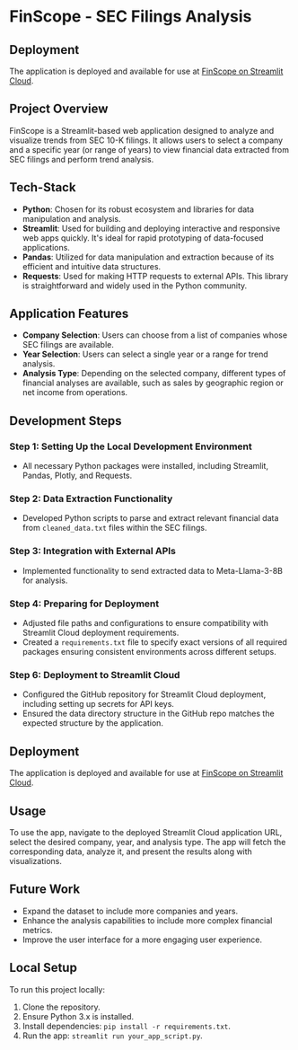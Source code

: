 # FinScope - SEC Filings Analysis

## Deployment
The application is deployed and available for use at [FinScope on Streamlit Cloud](https://finscope.streamlit.app/).

## Project Overview
FinScope is a Streamlit-based web application designed to analyze and visualize trends from SEC 10-K filings. It allows users to select a company and a specific year (or range of years) to view financial data extracted from SEC filings and perform trend analysis.

## Tech-Stack
- **Python**: Chosen for its robust ecosystem and libraries for data manipulation and analysis.
- **Streamlit**: Used for building and deploying interactive and responsive web apps quickly. It's ideal for rapid prototyping of data-focused applications.
- **Pandas**: Utilized for data manipulation and extraction because of its efficient and intuitive data structures.
- **Requests**: Used for making HTTP requests to external APIs. This library is straightforward and widely used in the Python community.

## Application Features
- **Company Selection**: Users can choose from a list of companies whose SEC filings are available.
- **Year Selection**: Users can select a single year or a range for trend analysis.
- **Analysis Type**: Depending on the selected company, different types of financial analyses are available, such as sales by geographic region or net income from operations.

## Development Steps

### Step 1: Setting Up the Local Development Environment
- All necessary Python packages were installed, including Streamlit, Pandas, Plotly, and Requests.

### Step 2: Data Extraction Functionality
- Developed Python scripts to parse and extract relevant financial data from `cleaned_data.txt` files within the SEC filings.

### Step 3: Integration with External APIs
- Implemented functionality to send extracted data to Meta-Llama-3-8B for analysis.

### Step 4: Preparing for Deployment
- Adjusted file paths and configurations to ensure compatibility with Streamlit Cloud deployment requirements.
- Created a `requirements.txt` file to specify exact versions of all required packages ensuring consistent environments across different setups.

### Step 6: Deployment to Streamlit Cloud
- Configured the GitHub repository for Streamlit Cloud deployment, including setting up secrets for API keys.
- Ensured the data directory structure in the GitHub repo matches the expected structure by the application.

## Deployment
The application is deployed and available for use at [FinScope on Streamlit Cloud](https://finscope.streamlit.app/).

## Usage
To use the app, navigate to the deployed Streamlit Cloud application URL, select the desired company, year, and analysis type. The app will fetch the corresponding data, analyze it, and present the results along with visualizations.

## Future Work
- Expand the dataset to include more companies and years.
- Enhance the analysis capabilities to include more complex financial metrics.
- Improve the user interface for a more engaging user experience.

## Local Setup
To run this project locally:
1. Clone the repository.
2. Ensure Python 3.x is installed.
3. Install dependencies: `pip install -r requirements.txt`.
4. Run the app: `streamlit run your_app_script.py`.

